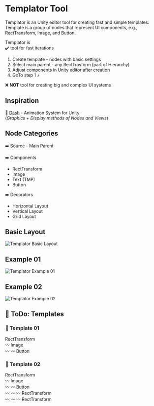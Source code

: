 # Templator Tool
Templator is an Unity editor tool for creating fast and simple templates.
Template is a group of nodes that represent UI components, e.g., RectTransform, Image, and Button.

Templator is<br>
 :heavy_check_mark: tool for fast iterations
  1. Create template - nodes with basic settings
  2. Select main parent - any RectTrasform (part of Hierarchy)
  3. Adjust components in Unity editor after creation
  4. GoTo step 1 :arrow_heading_up:
 
 :x: <b>NOT</b> tool for creating big and complex UI systems
 
## Inspiration
:star2: [Dash](https://github.com/pshtif/Dash) - Animation System for Unity<br>
(*Graphics + Display methods of Nodes and Views*)

## Node Categories
:arrow_right: Source - Main Parent

:arrow_right: Components
  * RectTransform
  * Image
  * Text (TMP)
  * Button

:arrow_right: Decorators
  * Horizontal Layout
  * Vertical Layout
  * Grid Layout

## Basic Layout
![Templator Basic Layout](http://dev.unobex.eu/images/BasicLayout.png)

## Example 01
![Templator Example 01](http://dev.unobex.eu/images/Example01.png)

## Example 02
![Templator Example 02](http://dev.unobex.eu/images/Example02.png)

## :hammer: ToDo: Templates
### :triangular_ruler: Template 01
  RectTransform<br>
  :wavy_dash: Image<br>
  :wavy_dash: :wavy_dash: Button
  
### :triangular_ruler: Template 02
  RectTransform<br>
  :wavy_dash: Image<br>
  :wavy_dash: :wavy_dash: Button<br>
  :wavy_dash: :wavy_dash: :wavy_dash: RectTransform<br>
  :wavy_dash: :wavy_dash: :wavy_dash: RectTransform
